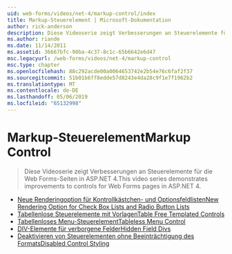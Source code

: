 ```yaml
---
uid: web-forms/videos/net-4/markup-control/index
title: Markup-Steuerelement | Microsoft-Dokumentation
author: rick-anderson
description: Diese Videoserie zeigt Verbesserungen an Steuerelemente für die Web Forms-Seiten in ASP.NET 4.
ms.author: riande
ms.date: 11/14/2011
ms.assetid: 36667bfc-90ba-4c37-8c1c-65b6642e6d47
msc.legacyurl: /web-forms/videos/net-4/markup-control
msc.type: chapter
ms.openlocfilehash: 88c292acde00a0064653742e2b54e76c6faf2f37
ms.sourcegitcommit: 51b01b6ff8edde57d8243e4da28c9f1e7f1962b2
ms.translationtype: MT
ms.contentlocale: de-DE
ms.lasthandoff: 05/06/2019
ms.locfileid: "65132998"
---
```

# <a name="markup-control"></a><span data-ttu-id="765b4-103">Markup-Steuerelement</span><span class="sxs-lookup"><span data-stu-id="765b4-103">Markup Control</span></span>

> <span data-ttu-id="765b4-104">Diese Videoserie zeigt Verbesserungen an Steuerelemente für die Web Forms-Seiten in ASP.NET 4.</span><span class="sxs-lookup"><span data-stu-id="765b4-104">This video series demonstrates improvements to controls for Web Forms pages in ASP.NET 4.</span></span>

- [<span data-ttu-id="765b4-105">Neue Renderingoption für Kontrollkästchen- und Optionsfeldlisten</span><span class="sxs-lookup"><span data-stu-id="765b4-105">New Rendering Option for Check Box Lists and Radio Button Lists</span></span>](aspnet-4-quick-hit-new-rendering-option-for-check-box-lists-and-radio-button-lists.md)
- [<span data-ttu-id="765b4-106">Tabellenlose Steuerelemente mit Vorlagen</span><span class="sxs-lookup"><span data-stu-id="765b4-106">Table Free Templated Controls</span></span>](aspnet-4-quick-hit-table-free-templated-controls.md)
- [<span data-ttu-id="765b4-107">Tabellenloses Menu-Steuerelement</span><span class="sxs-lookup"><span data-stu-id="765b4-107">Tableless Menu Control</span></span>](aspnet-4-quick-hit-tableless-menu-control.md)
- [<span data-ttu-id="765b4-108">DIV-Elemente für verborgene Felder</span><span class="sxs-lookup"><span data-stu-id="765b4-108">Hidden Field Divs</span></span>](aspnet-4-quick-hit-hidden-field-divs.md)
- [<span data-ttu-id="765b4-109">Deaktivieren von Steuerelementen ohne Beeinträchtigung des Formats</span><span class="sxs-lookup"><span data-stu-id="765b4-109">Disabled Control Styling</span></span>](aspnet-4-quick-hit-disabled-control-styling.md)
